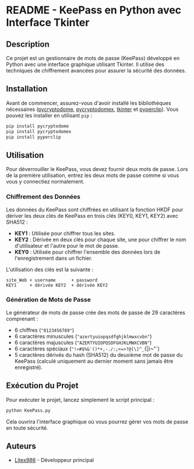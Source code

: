 # README - KeePass en Python avec Interface Tkinter

## Description

Ce projet est un gestionnaire de mots de passe (KeePass) développé en Python avec une interface graphique utilisant Tkinter. Il utilise des techniques de chiffrement avancées pour assurer la sécurité des données.

## Installation

Avant de commencer, assurez-vous d'avoir installé les bibliothèques nécessaires ([pycryptodome](https://pypi.org/project/pycryptodome/), [pycryptodomex](https://pypi.org/project/pycryptodomex/), [tkinter](https://docs.python.org/fr/3/library/tkinter.html) et [pyperclip](https://pypi.org/project/pyperclip/)). Vous pouvez les installer en utilisant `pip` :

```bash
pip install pycryptodome
pip install pycryptodomex
pip install pyperclip
```

## Utilisation

Pour déverrouiller le KeePass, vous devez fournir deux mots de passe. Lors de la première utilisation, entrez les deux mots de passe comme si vous vous y connectiez normalement.

### Chiffrement des Données

Les données du KeePass sont chiffrées en utilisant la fonction HKDF pour dériver les deux clés de KeePass en trois clés (KEY0, KEY1, KEY2) avec SHA512 :

- **KEY1** : Utilisée pour chiffrer tous les sites.
- **KEY2** : Dérivée en deux clés pour chaque site, une pour chiffrer le nom d'utilisateur et l'autre pour le mot de passe.
- **KEY0** : Utilisée pour chiffrer l'ensemble des données lors de l'enregistrement dans un fichier.

L'utilisation des clés est la suivante :

```
site_Web + username      + password
KEY1     + dérivée KEY2  + dérivée KEY2
```

### Génération de Mots de Passe

Le générateur de mots de passe crée des mots de passe de 29 caractères comprenant :

- 6 chiffres (`"0123456789"`)
- 6 caractères minuscules (`"azertyuiopqsdfghjklmwxcvbn"`)
- 6 caractères majuscules (`"AZERTYUIOPQSDFGHJKLMWXCVBN"`)
- 6 caractères spéciaux (`"!»#$%&'()*+,-./:;<=>?@[\]^_`{|}~"`)
- 5 caractères dérivés du hash (SHA512) du deuxième mot de passe du KeePass (calculé uniquement au dernier moment sans jamais être enregistré).

## Exécution du Projet

Pour exécuter le projet, lancez simplement le script principal :

```bash
python KeePass.py
```

Cela ouvrira l'interface graphique où vous pourrez gérer vos mots de passe en toute sécurité.


## Auteurs

- [Litex986](https://github.com/Litex986) - Développeur principal
